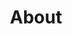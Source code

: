 ---
layout: blocks
title: About
blocks: 
    - title: About this website
      text: | 
        This website exists to help challenge common misconceptions and myths about LGBT people.

        Many hold negative attitudes towards gay, bi and trans people, based solely on misinformation or outdated stereotypes. This can lead to discrimination, harassment, and violence against LGBT individuals and their supporters. (See [the Pyramid of Hate, PDF](https://www.adl.org/sites/default/files/documents/pyramid-of-hate.pdf).)

        This site aims to provide accurate information and evidence-based facts to debunk these myths and misconceptions. By promoting greater understanding, we can help create a more inclusive society.

        It is not claiming to be a definite source of truth. Feedback and critique (but not hate mail) are welcome.
    - title: Why did you make this?
      text: | 
        Online arguments on the topic of LGBT rights often cascade into a heated back-and-forth of personal attacks. 

        I imagined a resource that debunks misconceptions in a polite and understanding way, as you might try to explain to your prejudiced—but actually kind—relatives.

        A link that you can post under ignorant comments on social media to educate, without wasting time and effort to gather references from the ground up, or sanity to argue about your right to live freely.
    - title: Who’s behind this?
      text: | 
        I’m [Anna, a designer / developer from Europe](https://annafilou.com?ref=lgbtmyths). 👋🏻 

        Currently, I’m the only one writing the content of this website, but realize the most effective way to challenge misinformation is through collaboration and feedback. 

        That's why I'm looking for input from visitors, to make this site as informative and impactful as possible.
    - title: Can I help?
      text: | 
        Yes! There are countless misconceptions and countless ways to educate. If you have any ideas for myths to debunk, know of relevant research, or anything else, please share your feedback.
---